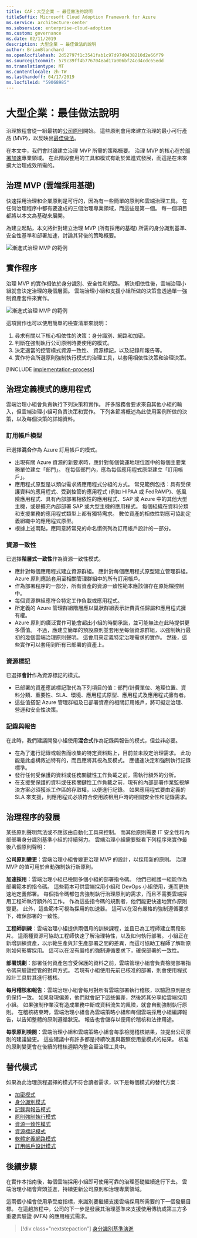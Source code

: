 ```yaml
---
title: CAF：大型企業 – 最佳做法的說明
titleSuffix: Microsoft Cloud Adoption Framework for Azure
ms.service: architecture-center
ms.subservice: enterprise-cloud-adoption
ms.custom: governance
ms.date: 02/11/2019
description: 大型企業 – 最佳做法的說明
author: BrianBlanchard
ms.openlocfilehash: 2d52797f1c3541fab1c97d97d0438210d2e66f79
ms.sourcegitcommit: 579c39ff4b776704ead17a006bf24cd4cdc65edd
ms.translationtype: MT
ms.contentlocale: zh-TW
ms.lasthandoff: 04/17/2019
ms.locfileid: "59068985"
---
```

# <a name="large-enterprise-best-practice-explained"></a>大型企業：最佳做法說明

治理旅程會從一組最初的[公司原則](./initial-corporate-policy.md)開始。 這些原則會用來建立治理的最小可行產品 (MVP)，以反映出[最佳做法](./overview.md)。

在本文中，我們會討論建立治理 MVP 所需的策略概要。 治理 MVP 的核心在於[部署加速](../../deployment-acceleration/overview.md)專業領域。 在此階段套用的工具和模式有助於累進式發展，而這是在未來擴大治理成效所需的。

## <a name="governance-mvp-cloud-adoption-foundation"></a>治理 MVP (雲端採用基礎)

快速採用治理和企業原則是可行的，因為有一些簡單的原則和雲端治理工具。 在任何治理程序中都有要達成的三個治理專業領域，而這些是第一個。 每一個項目都將以本文為基礎來展開。

為建立起點，本文將針對建立治理 MVP (所有採用的基礎) 所需的身分識別基準、安全性基準和部署加速，討論其背後的策略概要。

![漸進式治理 MVP 的範例](../../../_images/governance/governance-mvp.png)

## <a name="implementation-process"></a>實作程序

治理 MVP 的實作相依於身分識別、安全性和網路。 解決相依性後，雲端治理小組就會決定治理的幾個層面。 雲端治理小組和支援小組所做的決策會透過單一強制資產套件來實作。

![漸進式治理 MVP 的範例](../../../_images/governance/governance-mvp-implementation-flow.png)

這項實作也可以使用簡單的檢查清單來說明：

1. 尋求有關以下核心相依性的決策：身分識別、網路和加密。
2. 判斷在強制執行公司原則時要使用的模式。
3. 決定適當的控管模式資源一致性、 資源標記，以及記錄和報告等。
4. 實作符合所選原則強制執行模式的治理工具，以套用相依性決策和治理決策。

[!INCLUDE [implementation-process](../../../../../includes/cloud-adoption/governance/implementation-process.md)]

## <a name="application-of-governance-defined-patterns"></a>治理定義模式的應用程式

雲端治理小組會負責執行下列決策和實作。 許多服務會要求來自其他小組的輸入，但雲端治理小組可負責決策和實作。 下列各節將概述為此使用案例所做的決策，以及每個決策的詳細資料。

### <a name="subscription-model"></a>訂用帳戶模型

已選擇**混合**作為 Azure 訂用帳戶的模式。

- 出現有關 Azure 資源的新要求時，應針對每個營運地理位置中的每個主要業務單位建立「部門」。 在每個部門內，應為每個應用程式原型建立「訂用帳戶」。
- 應用程式原型是以類似需求將應用程式分組的方式。 常見範例包括：具有受保護資料的應用程式、受到控管的應用程式 (例如 HIPAA 或 FedRAMP)、低風險應用程式、具有內部部署相依性的應用程式、SAP 或 Azure 中的其他大型主機，或是擴充內部部署 SAP 或大型主機的應用程式。 每個組織在資料分類和支援業務的應用程式類型上都有獨特需求。 數位資產的相依性對應可協助定義組織中的應用程式原型。
- 根據上述兩點，應同意將常見的命名慣例列為訂用帳戶設計的一部分。

### <a name="resource-consistency"></a>資源一致性

已選擇**階層式一致性**作為資源一致性模式。

- 應針對每個應用程式建立資源群組。 應針對每個應用程式原型建立管理群組。 Azure 原則應該套用至相關管理群組中的所有訂用帳戶。
- 作為部署程序的一部分，所有資產的資源一致性範本應該儲存在原始檔控制中。
- 每個資源群組應符合特定工作負載或應用程式。
- 所定義的 Azure 管理群組階層應以巢狀群組表示計費責任歸屬和應用程式擁有權。
- Azure 原則的廣泛實作可能會超出小組的時間承諾，並可能無法在此時提供更多價值。 不過，應建立簡單的預設原則並套用至每個資源群組，以強制執行最初的幾個雲端治理原則聲明。 這會用來定義特定治理需求的實作。 然後，這些實作可以套用到所有已部署的資產上。

### <a name="resource-tagging"></a>資源標記

已選擇**會計**作為資源標記的模式。

- 已部署的資產應該標記取代為下列項目的值：部門/計費單位、地理位置、資料分類、重要性、SLA、環境、應用程式原型、應用程式及應用程式擁有者。
- 這些值搭配 Azure 管理群組及已部署資產的相關訂用帳戶，將可擬定治理、營運和安全性決策。

### <a name="logging-and-reporting"></a>記錄與報告

在此時，我們建議開發小組使用**混合式**作為記錄與報告的模式，但並非必要。

- 在為了進行記錄或報告而收集的特定資料點上，目前並未設定治理需求。 此功能是此虛構敘述特有的，而且應將其視為反模式。 應儘速決定和強制執行記錄標準。
- 發行任何受保護的資料或任務關鍵性工作負載之前，需執行額外的分析。
- 在支援受保護的資料或任務關鍵性工作負載之前，現有的內部部署作業監視解決方案必須獲派工作區的存取權，以便進行記錄。 如果應用程式要由定義的 SLA 來支援，則應用程式必須符合使用該租用戶時的相關安全性和記錄需求。

## <a name="evolution-of-governance-processes"></a>治理程序的發展

某些原則聲明無法或不應該由自動化工具來控制。 而其他原則需要 IT 安全性和內部部署身分識別基準小組的持續努力。 雲端治理小組需要監看下列程序來實作最後八個原則聲明：

**公司原則變更**：雲端治理小組會變更治理 MVP 的設計，以採用新的原則。 治理 MVP 的值可用於自動強制執行新原則。

**加速採用**：雲端治理小組已檢閱多個小組的部署指令碼。 他們已維護一組能作為部署範本的指令碼。 這些範本可供雲端採用小組和 DevOps 小組使用，進而更快速地定義部署。 每個指令碼都包含強制執行治理原則的需求，而且不需要雲端採用工程師執行額外的工作。 作為這些指令碼的規劃者，他們能更快速地實作原則變更。 此外，這些範本可視為採用的加速器。 這可以在沒有嚴格的強制遵循要求下，確保部署的一致性。

**工程師訓練**：雲端治理小組提供兩個月的訓練課程，並且已為工程師建立兩段影片。 這兩種資源可協助工程師快速了解治理特性，以及如何執行部署。 小組正在新增訓練資產，以示範生產與非生產部署之間的差異，而這可協助工程師了解新原則如何影響採用。 這可以在沒有嚴格的強制遵循要求下，確保部署的一致性。

**部署規劃**：部署任何資產包含受保護的資料之前，雲端管理小組會負責檢閱部署指令碼來驗證控管的對齊方式。 若現有小組使用先前已核准的部署，則會使用程式設計工具對其進行稽核。

**每月稽核和報告**：雲端治理小組會每月對所有雲端部署執行稽核，以驗證原則是否仍保持一致。 如果發現偏差，他們就會記下這些偏差，然後將其分享給雲端採用小組。 如果強制作業沒有造成業務中斷或資料流失的風險，就會自動強制執行原則。 在稽核結束時，雲端治理小組會為雲端策略小組和每個雲端採用小組編譯報告，以告知整體的原則遵循狀況。 報告也會儲存以便用於稽核和法律用途。

**每季原則檢閱**：雲端治理小組和雲端策略小組會每季檢閱稽核結果，並提出公司原則的建議變更。 這些建議中有許多都是持續改進與觀察使用量模式的結果。 核准的原則變更會在後續的稽核週期內整合至治理工具中。

## <a name="alternative-patterns"></a>替代模式

如果為此治理旅程選擇的模式不符合讀者需求，以下是每個模式的替代方案：

- [加密模式](../../../decision-guides/encryption/overview.md)
- [身分識別模式](../../../decision-guides/identity/overview.md)
- [記錄與報告模式](../../../decision-guides/log-and-report/overview.md)
- [原則強制執行模式](../../../decision-guides/policy-enforcement/overview.md)
- [資源一致性模式](../../../decision-guides/resource-consistency/overview.md)
- [資源標記模式](../../../decision-guides/resource-tagging/overview.md)
- [軟體定義網路模式](../../../decision-guides/software-defined-network/overview.md)
- [訂用帳戶設計模式](../../../decision-guides/subscriptions/overview.md)

## <a name="next-steps"></a>後續步驟

在實作本指南後，每個雲端採用小組即可使用可靠的治理基礎繼續進行下去。 雲端治理小組會齊頭並進，持續更新公司原則和治理專業領域。

這兩個小組會使用承受度指標，來識別要繼續支援雲端採用所需要的下一個發展目標。 在這趟旅程中，公司的下一步是發展其治理基準來支援使用傳統或第三方多重要素驗證 (MFA) 的應用程式需求。

> [!div class="nextstepaction"]
> [身分識別基準演進](./identity-baseline-evolution.md)
